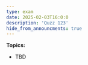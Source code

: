 ```yaml
---
type: exam
date: 2025-02-03T16:0:0
description: 'Quzz 123'
hide_from_announcments: true
---
```

**Topics:**
- TBD

